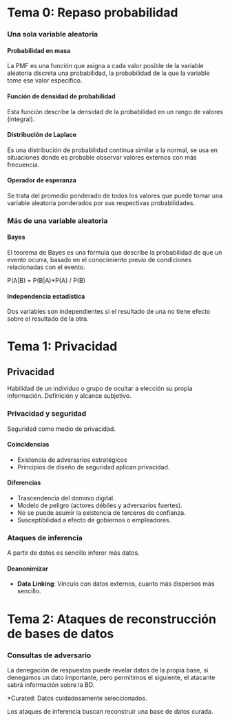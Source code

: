 # Tema 0: Repaso probabilidad

### Una sola variable aleatoria

#### Probabilidad en masa

La PMF es una función que asigna a cada valor posible de la variable aleatoria discreta una probabilidad, la probabilidad de la que la variable tome ese valor específico.

#### Función de densidad de probabilidad

Esta función describe la densidad de la probabilidad en un rango de valores (integral).

#### Distribución de Laplace

Es una distribución de probabilidad contínua similar a la normal, se usa en situaciones donde es probable observar valores externos con más frecuencia.

#### Operador de esperanza

Se trata del promedio ponderado de todos los valores que puede tomar una variable aleatoria ponderados por sus respectivas probabilidades.

### Más de una variable aleatoria

#### Bayes

El teorema de Bayes es una fórmula que describe la probabilidad de que un evento ocurra, basado en el conocimiento previo de condiciones relacionadas con el evento.

P(A|B) = P(B|A)*P(A) / P(B)

#### Independencia estadística

Dos variables son independientes si el resultado de una no tiene efecto sobre el resultado de la otra.

# Tema 1: Privacidad

## Privacidad

Habilidad de un individuo o grupo de ocultar a elección su propia información. Definición y alcance subjetivo.

### Privacidad y seguridad

Seguridad como medio de privacidad.

#### Coincidencias

- Existencia de adversarios estratégicos
- Principios de diseño de seguridad aplican privacidad.

#### Diferencias

- Trascendencia del dominio digital.
- Modelo de peligro (actores débiles y adversarios fuertes).
- No se puede asumir la existencia de terceros de confianza.
- Susceptibilidad a efecto de gobiernos o empleadores.

### Ataques de inferencia

A partir de datos es sencillo inferor más datos.

#### Deanonimizar

- **Data Linking**: Vínculo con datos externos, cuanto más dispersos más sencillo.

# Tema 2: Ataques de reconstrucción de bases de datos

### Consultas de adversario

La denegación de respuestas puede revelar datos de la propia base, si denegamos un dato importante, pero permitimos el siguiente, el atacante sabrá información sobre la BD.

*Curated: Datos cuidadosamente seleccionados.

Los ataques de inferencia buscan reconstruir una base de datos curada.
